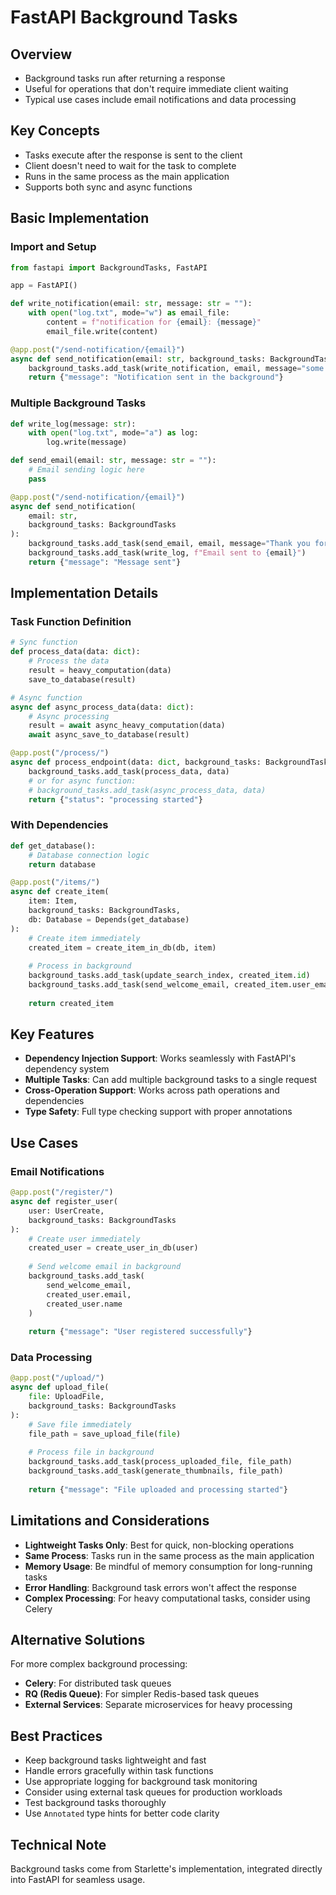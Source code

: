 # FastAPI Background Tasks

## Overview
- Background tasks run after returning a response
- Useful for operations that don't require immediate client waiting
- Typical use cases include email notifications and data processing

## Key Concepts
- Tasks execute after the response is sent to the client
- Client doesn't need to wait for the task to complete
- Runs in the same process as the main application
- Supports both sync and async functions

## Basic Implementation

### Import and Setup
```python
from fastapi import BackgroundTasks, FastAPI

app = FastAPI()

def write_notification(email: str, message: str = ""):
    with open("log.txt", mode="w") as email_file:
        content = f"notification for {email}: {message}"
        email_file.write(content)

@app.post("/send-notification/{email}")
async def send_notification(email: str, background_tasks: BackgroundTasks):
    background_tasks.add_task(write_notification, email, message="some notification")
    return {"message": "Notification sent in the background"}
```

### Multiple Background Tasks
```python
def write_log(message: str):
    with open("log.txt", mode="a") as log:
        log.write(message)

def send_email(email: str, message: str = ""):
    # Email sending logic here
    pass

@app.post("/send-notification/{email}")
async def send_notification(
    email: str, 
    background_tasks: BackgroundTasks
):
    background_tasks.add_task(send_email, email, message="Thank you for using our service")
    background_tasks.add_task(write_log, f"Email sent to {email}")
    return {"message": "Message sent"}
```

## Implementation Details

### Task Function Definition
```python
# Sync function
def process_data(data: dict):
    # Process the data
    result = heavy_computation(data)
    save_to_database(result)

# Async function
async def async_process_data(data: dict):
    # Async processing
    result = await async_heavy_computation(data)
    await async_save_to_database(result)

@app.post("/process/")
async def process_endpoint(data: dict, background_tasks: BackgroundTasks):
    background_tasks.add_task(process_data, data)
    # or for async function:
    # background_tasks.add_task(async_process_data, data)
    return {"status": "processing started"}
```

### With Dependencies
```python
def get_database():
    # Database connection logic
    return database

@app.post("/items/")
async def create_item(
    item: Item,
    background_tasks: BackgroundTasks,
    db: Database = Depends(get_database)
):
    # Create item immediately
    created_item = create_item_in_db(db, item)
    
    # Process in background
    background_tasks.add_task(update_search_index, created_item.id)
    background_tasks.add_task(send_welcome_email, created_item.user_email)
    
    return created_item
```

## Key Features
- **Dependency Injection Support**: Works seamlessly with FastAPI's dependency system
- **Multiple Tasks**: Can add multiple background tasks to a single request
- **Cross-Operation Support**: Works across path operations and dependencies
- **Type Safety**: Full type checking support with proper annotations

## Use Cases

### Email Notifications
```python
@app.post("/register/")
async def register_user(
    user: UserCreate,
    background_tasks: BackgroundTasks
):
    # Create user immediately
    created_user = create_user_in_db(user)
    
    # Send welcome email in background
    background_tasks.add_task(
        send_welcome_email, 
        created_user.email, 
        created_user.name
    )
    
    return {"message": "User registered successfully"}
```

### Data Processing
```python
@app.post("/upload/")
async def upload_file(
    file: UploadFile,
    background_tasks: BackgroundTasks
):
    # Save file immediately
    file_path = save_upload_file(file)
    
    # Process file in background
    background_tasks.add_task(process_uploaded_file, file_path)
    background_tasks.add_task(generate_thumbnails, file_path)
    
    return {"message": "File uploaded and processing started"}
```

## Limitations and Considerations
- **Lightweight Tasks Only**: Best for quick, non-blocking operations
- **Same Process**: Tasks run in the same process as the main application
- **Memory Usage**: Be mindful of memory consumption for long-running tasks
- **Error Handling**: Background task errors won't affect the response
- **Complex Processing**: For heavy computational tasks, consider using Celery

## Alternative Solutions
For more complex background processing:
- **Celery**: For distributed task queues
- **RQ (Redis Queue)**: For simpler Redis-based task queues  
- **External Services**: Separate microservices for heavy processing

## Best Practices
- Keep background tasks lightweight and fast
- Handle errors gracefully within task functions
- Use appropriate logging for background task monitoring
- Consider using external task queues for production workloads
- Test background tasks thoroughly
- Use `Annotated` type hints for better code clarity

## Technical Note
Background tasks come from Starlette's implementation, integrated directly into FastAPI for seamless usage.